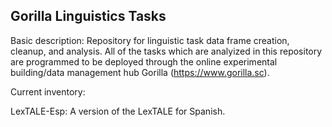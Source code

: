 ## Gorilla Linguistics Tasks
Basic description: Repository for linguistic task data frame creation, cleanup, and analysis. All of the tasks which are analyized in this repository are programmed to be deployed through the online experimental building/data management hub Gorilla (https://www.gorilla.sc). 

Current inventory: 

LexTALE-Esp: A version of the LexTALE for Spanish. 

